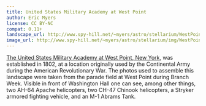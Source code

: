```yaml
---
title: United States Military Academy at West Point
author: Eric Myers
license: CC BY-NC
compat: 0.11+
landscape_url: http://www.spy-hill.net/~myers/astro/stellarium/WestPointNY.zip
image_url: http://www.spy-hill.net/~myers/astro/stellarium/img/WestPointScreenshot.png
---
```

<a href="https://en.wikipedia.org/wiki/United_States_Military_Academy">The United States Military Academy at West Point, New York</a>, was established in 1802, at a location originally used by the Continental Army during the American Revolutionary War.  The photos used to assemble this landscape were taken from the parade field at West Point during Branch Week. Visible in front of Washington Hall one can see, among other things, two AH-64 Apache helicopters, two CH-47 Chinook helicopters, a Stryker armored fighting vehicle, and an M-1 Abrams Tank.
